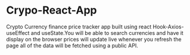 # Crypo-React-App
Crypto Currency finance price tracker app built using react Hook-Axios-useEffect and useState.You will be able to search currencies and have it display on the browser prices will update live whenever you refresh the page all of the data will be fetched using a public API.
